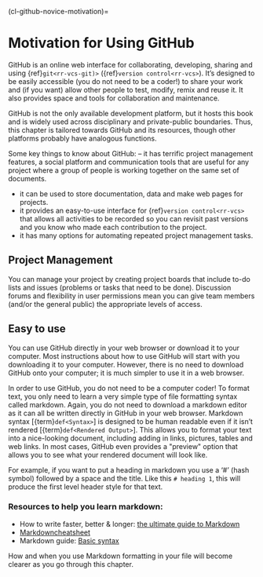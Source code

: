 (cl-github-novice-motivation)=
# Motivation for Using GitHub

GitHub is an online web interface for collaborating, developing, sharing and using {ref}`git<rr-vcs-git)>` ({ref}`version control<rr-vcs>`). It’s designed to be easily accessible (you do not need to be a coder!) to share your work and (if you want) allow other people to test, modify, remix and reuse it. It also provides space and tools for collaboration and maintenance.

GitHub is not the only available development platform, but it hosts this book and is widely used across disciplinary and private-public boundaries. Thus, this chapter is tailored towards GitHub and its resources, though other platforms probably have analogous functions.

Some key things to know about GitHub: – it has terrific project management features, a social platform and communication tools that are useful for any project where a group of people is working together on the same set of documents.
- it can be used to store documentation, data and make web pages for projects.
- it provides an easy-to-use interface for {ref}`version control<rr-vcs>` that allows all activities to be recorded so you can revisit past versions and you know who made each contribution to the project.
- it has many options for automating repeated project management tasks.


## Project Management

You can manage your project by creating project boards that include to-do lists and issues (problems or tasks that need to be done). Discussion forums and flexibility in user permissions mean you can give team members (and/or the general public) the appropriate levels of access.

## Easy to use

You can use GitHub directly in your web browser or download it to your computer. Most instructions about how to use GitHub will start with you downloading it to your computer. However, there is no need to download GitHub onto your computer; it is much simpler to use it in a web browser.

In order to use GitHub, you do not need to be a computer coder! To format text, you only need to learn a very simple type of file formatting syntax called markdown. Again, you do not need to download a markdown editor as it can all be written directly in GitHub in your web browser. Markdown syntax [{term}`def<Syntax>`] is designed to be human readable even if it isn’t rendered [{term}`def<Rendered Output>`]. This allows you to format your text into a nice-looking document, including adding in links, pictures, tables and web links. In most cases, GitHub even provides a "preview" option that allows you to see what your rendered document will look like.

For example, if you want to put a heading in markdown you use a ‘#’ (hash symbol) followed by a space and the title. Like this `# heading 1`, this will produce the first level header style for that text.

### Resources to help you learn markdown:

* How to write faster, better & longer: [the ultimate guide to Markdown](https://ghost.org/changelog/markdown/)
* [Markdowncheatsheet](https://github.com/adam-p/markdown-here/wiki/Markdown-Cheatsheet)
* Markdown guide: [Basic syntax](https://www.markdownguide.org/basic-syntax/)

How and when you use Markdown formatting in your file will become clearer as you go through this chapter.
